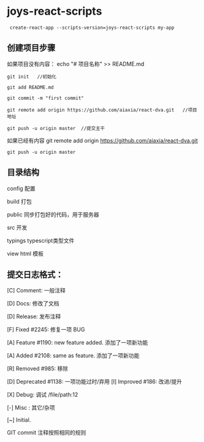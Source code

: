 # joys-react-scripts

```
 create-react-app --scripts-version=joys-react-scripts my-app
```

## 创建项目步骤
如果项目没有内容：
    echo "# 项目名称" >> README.md

    git init   //初始化

    git add README.md

    git commit -m "first commit"

    git remote add origin https://github.com/aiaxia/react-dva.git   //项目地址

    git push -u origin master  //提交主干

如果已经有内容
    git remote add origin https://github.com/aiaxia/react-dva.git
    
    git push -u origin master

## 目录结构

config 配置

build 打包

public 同步打包好的代码，用于服务器

src 开发

typings typescript类型文件

view html 模板

## 提交日志格式：

[C] Comment: 一般注释

[D] Docs: 修改了文档

[D] Release: 发布注释

[F] Fixed #2245: 修复一项 BUG

[A] Feature #1190: new feature added. 添加了一项新功能

[A] Added #2108: same as feature. 添加了一项新功能

[R] Removed #985: 移除

[D] Deprecated #1138: 一项功能过时/弃用
[I] Improved #186: 改进/提升

[X] Debug: 调试 /file/path:12

[-] Misc : 其它/杂项

[~] Initial.

GIT commit 注释按照相同的规则
